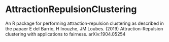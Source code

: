 # AttractionRepulsionClustering
An R package for performing attraction-repulsion clustering as described in the papaer  E del Barrio, H Inouzhe, JM Loubes. (2019) Attraction-Repulsion clustering with applications to fairness. arXiv:1904.05254
